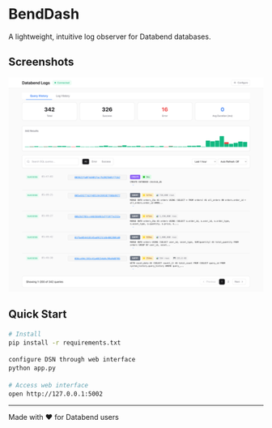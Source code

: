 # BendDash

A lightweight, intuitive log observer for Databend databases.

## Screenshots

![alt text](image.png)

## Quick Start

```bash
# Install
pip install -r requirements.txt

configure DSN through web interface
python app.py

# Access web interface
open http://127.0.0.1:5002
```


---

Made with ❤️ for Databend users
